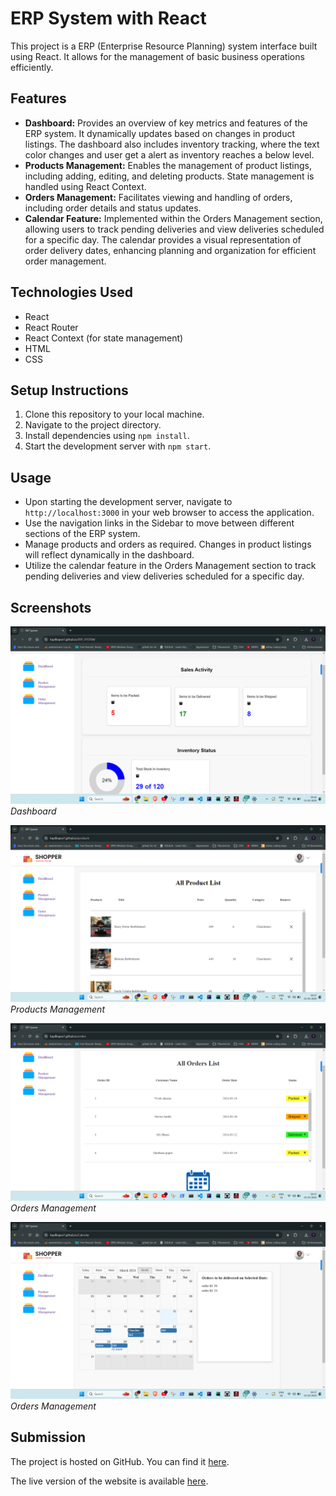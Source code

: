 
# ERP System with React

This project is a ERP (Enterprise Resource Planning) system interface built using React. It allows for the management of basic business operations efficiently.

## Features

- **Dashboard:** Provides an overview of key metrics and features of the ERP system. It dynamically updates based on changes in product listings. The dashboard also includes inventory tracking, where the text color changes and user get a alert as inventory reaches a below level.
- **Products Management:** Enables the management of product listings, including adding, editing, and deleting products. State management is handled using React Context.
- **Orders Management:** Facilitates viewing and handling of orders, including order details and status updates.
- **Calendar Feature:** Implemented within the Orders Management section, allowing users to track pending deliveries and view deliveries scheduled for a specific day. The calendar provides a visual representation of order delivery dates, enhancing planning and organization for efficient order management.


## Technologies Used

- React
- React Router
- React Context (for state management)
- HTML
- CSS

## Setup Instructions

1. Clone this repository to your local machine.
2. Navigate to the project directory.
3. Install dependencies using `npm install`.
4. Start the development server with `npm start`.

## Usage

- Upon starting the development server, navigate to `http://localhost:3000` in your web browser to access the application.
- Use the navigation links in the Sidebar to move between different sections of the ERP system.
- Manage products and orders as required. Changes in product listings will reflect dynamically in the dashboard.
- Utilize the calendar feature in the Orders Management section to track pending deliveries and view deliveries scheduled for a specific day.

## Screenshots

![Dashboard](./src/Assets/Site/Dashboard.png)
*Dashboard*

![Products Management](./src/Assets/Site/Product.png)
*Products Management*

![Orders Management](./src/Assets/Site/order.png)
*Orders Management*

![Calendar Feature](./src/Assets/Site/Calendar.png)
*Orders Management*

## Submission

The project is hosted on GitHub. You can find it [here](https://github.com/kapilkapse7/ERP_SYSTEM).

The live version of the website is available [here](https://kapilkapse7.github.io/ERP_SYSTEM).
